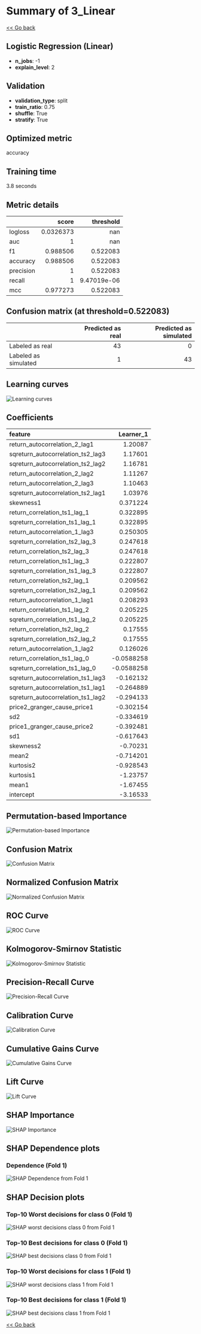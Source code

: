 # Summary of 3_Linear

[<< Go back](../README.md)


## Logistic Regression (Linear)
- **n_jobs**: -1
- **explain_level**: 2

## Validation
 - **validation_type**: split
 - **train_ratio**: 0.75
 - **shuffle**: True
 - **stratify**: True

## Optimized metric
accuracy

## Training time

3.8 seconds

## Metric details
|           |     score |     threshold |
|:----------|----------:|--------------:|
| logloss   | 0.0326373 | nan           |
| auc       | 1         | nan           |
| f1        | 0.988506  |   0.522083    |
| accuracy  | 0.988506  |   0.522083    |
| precision | 1         |   0.522083    |
| recall    | 1         |   9.47019e-06 |
| mcc       | 0.977273  |   0.522083    |


## Confusion matrix (at threshold=0.522083)
|                      |   Predicted as real |   Predicted as simulated |
|:---------------------|--------------------:|-------------------------:|
| Labeled as real      |                  43 |                        0 |
| Labeled as simulated |                   1 |                       43 |

## Learning curves
![Learning curves](learning_curves.png)

## Coefficients
| feature                           |   Learner_1 |
|:----------------------------------|------------:|
| return_autocorrelation_2_lag1     |   1.20087   |
| sqreturn_autocorrelation_ts2_lag3 |   1.17601   |
| sqreturn_autocorrelation_ts2_lag2 |   1.16781   |
| return_autocorrelation_2_lag2     |   1.11267   |
| return_autocorrelation_2_lag3     |   1.10463   |
| sqreturn_autocorrelation_ts2_lag1 |   1.03976   |
| skewness1                         |   0.371224  |
| return_correlation_ts1_lag_1      |   0.322895  |
| sqreturn_correlation_ts1_lag_1    |   0.322895  |
| return_autocorrelation_1_lag3     |   0.250305  |
| sqreturn_correlation_ts2_lag_3    |   0.247618  |
| return_correlation_ts2_lag_3      |   0.247618  |
| return_correlation_ts1_lag_3      |   0.222807  |
| sqreturn_correlation_ts1_lag_3    |   0.222807  |
| return_correlation_ts2_lag_1      |   0.209562  |
| sqreturn_correlation_ts2_lag_1    |   0.209562  |
| return_autocorrelation_1_lag1     |   0.208293  |
| return_correlation_ts1_lag_2      |   0.205225  |
| sqreturn_correlation_ts1_lag_2    |   0.205225  |
| return_correlation_ts2_lag_2      |   0.17555   |
| sqreturn_correlation_ts2_lag_2    |   0.17555   |
| return_autocorrelation_1_lag2     |   0.126026  |
| return_correlation_ts1_lag_0      |  -0.0588258 |
| sqreturn_correlation_ts1_lag_0    |  -0.0588258 |
| sqreturn_autocorrelation_ts1_lag3 |  -0.162132  |
| sqreturn_autocorrelation_ts1_lag1 |  -0.264889  |
| sqreturn_autocorrelation_ts1_lag2 |  -0.294133  |
| price2_granger_cause_price1       |  -0.302154  |
| sd2                               |  -0.334619  |
| price1_granger_cause_price2       |  -0.392481  |
| sd1                               |  -0.617643  |
| skewness2                         |  -0.70231   |
| mean2                             |  -0.714201  |
| kurtosis2                         |  -0.928543  |
| kurtosis1                         |  -1.23757   |
| mean1                             |  -1.67455   |
| intercept                         |  -3.16533   |


## Permutation-based Importance
![Permutation-based Importance](permutation_importance.png)
## Confusion Matrix

![Confusion Matrix](confusion_matrix.png)


## Normalized Confusion Matrix

![Normalized Confusion Matrix](confusion_matrix_normalized.png)


## ROC Curve

![ROC Curve](roc_curve.png)


## Kolmogorov-Smirnov Statistic

![Kolmogorov-Smirnov Statistic](ks_statistic.png)


## Precision-Recall Curve

![Precision-Recall Curve](precision_recall_curve.png)


## Calibration Curve

![Calibration Curve](calibration_curve_curve.png)


## Cumulative Gains Curve

![Cumulative Gains Curve](cumulative_gains_curve.png)


## Lift Curve

![Lift Curve](lift_curve.png)



## SHAP Importance
![SHAP Importance](shap_importance.png)

## SHAP Dependence plots

### Dependence (Fold 1)
![SHAP Dependence from Fold 1](learner_fold_0_shap_dependence.png)

## SHAP Decision plots

### Top-10 Worst decisions for class 0 (Fold 1)
![SHAP worst decisions class 0 from Fold 1](learner_fold_0_shap_class_0_worst_decisions.png)
### Top-10 Best decisions for class 0 (Fold 1)
![SHAP best decisions class 0 from Fold 1](learner_fold_0_shap_class_0_best_decisions.png)
### Top-10 Worst decisions for class 1 (Fold 1)
![SHAP worst decisions class 1 from Fold 1](learner_fold_0_shap_class_1_worst_decisions.png)
### Top-10 Best decisions for class 1 (Fold 1)
![SHAP best decisions class 1 from Fold 1](learner_fold_0_shap_class_1_best_decisions.png)

[<< Go back](../README.md)
